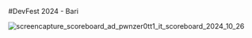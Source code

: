 #DevFest 2024 - Bari

![screencapture_scoreboard_ad_pwnzer0tt1_it_scoreboard_2024_10_26](https://github.com/user-attachments/assets/6a71243f-14f3-403d-8e92-9f26106f91a6)
